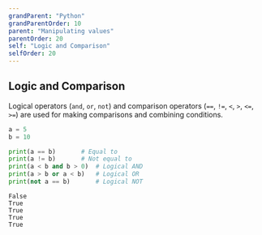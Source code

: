 ```yaml
---
grandParent: "Python"
grandParentOrder: 10
parent: "Manipulating values"
parentOrder: 20
self: "Logic and Comparison"
selfOrder: 20
---
```


## Logic and Comparison
Logical operators (`and`, `or`, `not`) and comparison operators (`==`, `!=`, `<`, `>`, `<=`, `>=`) are used for making comparisons and combining conditions.

```python
a = 5
b = 10

print(a == b)       # Equal to
print(a != b)       # Not equal to
print(a < b and b > 0)  # Logical AND
print(a > b or a < b)   # Logical OR
print(not a == b)       # Logical NOT
```
```output
False
True
True
True
True
```

